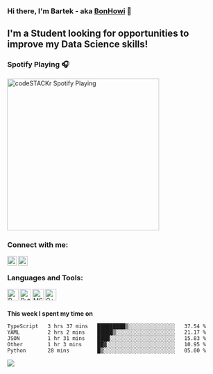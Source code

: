 ### Hi there, I'm Bartek - aka [BonHowi][linkedin] 👋


## I'm a Student looking for opportunities to improve my Data Science skills!


### Spotify Playing 🎧
[<img src="https://now-playing-codestackr.vercel.app/api/spotify-playing" alt="codeSTACKr Spotify Playing" width="350" />](https://open.spotify.com/user/fcsp2ab2wc0lkmfgmf13xdtcx)

### Connect with me:

[<img align="left" alt="codeSTACKr | LinkedIn" width="22px" src="https://cdn.jsdelivr.net/npm/simple-icons@v3/icons/linkedin.svg" />][linkedin]
[<img align="left" alt="codeSTACKr | Instagram" width="22px" src="https://cdn.jsdelivr.net/npm/simple-icons@v3/icons/instagram.svg" />][instagram]

<br />

### Languages and Tools:

[<img align="left" alt="R" width="26px" src="https://upload.wikimedia.org/wikipedia/commons/thumb/1/1b/R_logo.svg/1280px-R_logo.svg.png" />][linkedin]
[<img align="left" alt="Python" width="26px" src="https://www.marinedatascience.co/img/software/logo_python.png" />][linkedin]
[<img align="left" alt="MSSQL" width="26px" src="https://seeklogo.com/images/M/microsoft-sql-server-logo-96AF49E2B3-seeklogo.com.png" />][linkedin]
[<img align="left" alt="C++" width="26px" src="https://i.pinimg.com/originals/99/f8/87/99f887833c475448723d3c9ac16c179b.png" />][linkedin]


<br />
<br />

**This week I spent my time on**
<!--START_SECTION:waka-->
```text
TypeScript   3 hrs 37 mins   █████████▒░░░░░░░░░░░░░░░   37.54 % 
YAML         2 hrs 2 mins    █████▒░░░░░░░░░░░░░░░░░░░   21.17 % 
JSON         1 hr 31 mins    ████░░░░░░░░░░░░░░░░░░░░░   15.83 % 
Other        1 hr 3 mins     ██▓░░░░░░░░░░░░░░░░░░░░░░   10.95 % 
Python       28 mins         █▒░░░░░░░░░░░░░░░░░░░░░░░   05.00 % 
```
<!--END_SECTION:waka-->






<a href="https://github.com/anuraghazra/github-readme-stats">
  <!-- Change the `github-readme-stats.anuraghazra1.vercel.app` to `github-readme-stats.vercel.app`  -->
  <img align="center" src="https://github-readme-stats.vercel.app/api/top-langs/?username=BonHowi&layout=compact&theme=radical" />
</a>


[instagram]: https://www.instagram.com/bonhowi/
[linkedin]: https://www.linkedin.com/in/bartoszadamiec/

